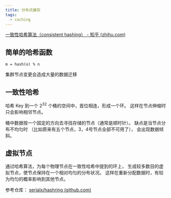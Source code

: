 ```yaml
---
title: 分布式缓存
tags:
  - caching
---
```


[一致性哈希算法（consistent hashing） - 知乎 (zhihu.com)](https://zhuanlan.zhihu.com/p/129049724)

## 简单的哈希函数

`m = hash(o) % n`

集群节点变更会造成大量的数据迁移

## 一致性哈希

哈希 Key 到一个 $2^{32}$ 个桶的空间中，首位相连，形成一个环。
这样在节点伸缩时只会影响相邻节点。

桶中数据按一个固定的方向去寻找存储的节点（通常是顺时针）。
缺点是当节点分布不均匀时
（比如原来有五个节点，3，4号节点全部不可用了），
会出现数据倾斜。

## 虚拟节点

通过哈希算法，为每个物理节点在一致性哈希中提到的环上，
生成较多数目的虚拟节点，使节点保持在一个相对均匀的分布状况。
这样在重新分配数据时，有较为均匀的概率影响到其他节点。

参考仓库：
[serialx/hashring (github.com)](https://github.com/serialx/hashring)
